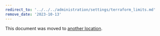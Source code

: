 ```yaml
---
redirect_to: '../../../administration/settings/terraform_limits.md'
remove_date: '2023-10-13'
---
```


This document was moved to [another location](../../../administration/settings/terraform_limits.md).

<!-- This redirect file can be deleted after <2023-10-13>. -->
<!-- Redirects that point to other docs in the same project expire in three months. -->
<!-- Redirects that point to docs in a different project or site (for example, link is not relative and starts with `https:`) expire in one year. -->
<!-- Before deletion, see: https://docs.gitlab.com/ee/development/documentation/redirects.html -->
